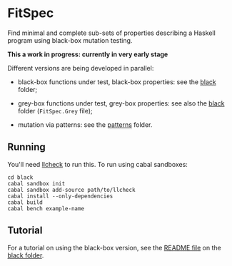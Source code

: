FitSpec
=======

Find minimal and complete sub-sets of properties
describing a Haskell program
using black-box mutation testing.

**This a work in progress: currently in very early stage**

Different versions are being developed in parallel:

* black-box functions under test, black-box properties:
  see the [black](black) folder;

* grey-box functions under test, grey-box properties:
  see also the [black](black) folder (`FitSpec.Grey` file);

* mutation via patterns:
  see the [patterns](patterns) folder.


Running
-------

You'll need [llcheck] to run this.  To run using cabal sandboxes:

	cd black
	cabal sandbox init
	cabal sandbox add-source path/to/llcheck
	cabal install --only-dependencies
	cabal build
	cabal bench example-name


Tutorial
--------

For a tutorial on using the black-box version, see the [README
file](black/README.md) on the [black folder](black).

[llcheck]: https://github.com/rudymatela/llcheck
